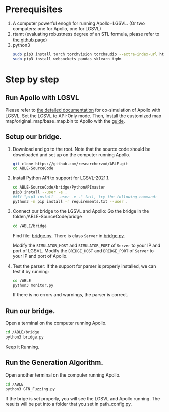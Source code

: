 # Prerequisites
1. A computer powerful enogh for running Apollo+LGSVL. 
(Or two computers: one for Apollo, one for LGSVL)
2. rtamt (evaluating robustness degree of an STL formula, please refer to [the github page](https://github.com/nickovic/rtamt))
3. python3
   ```bash
   sudo pip3 install torch torchvision torchaudio --extra-index-url https://download.pytorch.org/whl/cu113
   sudo pip3 install websockets pandas sklearn tqdm
   ```

# Step by step

## Run Apollo with LGSVL
Please refer to [the detailed documentation](https://www.svlsimulator.com/docs/system-under-test/apollo-master-instructions/) for co-simulation of Apollo with LGSVL.
Set the LGSVL to API-Only mode.
Then, Install the customized map map/original_map/base_map.bin to Apollo with the [guide](https://github.com/lgsvl/apollo-5.0/tree/simulator/modules/map/data).

## Setup our bridge.
1. Download and go to the root. Note that the source code should be downloaded and set up on the computer running Apollo.
	```bash
	git clone https://github.com/researcherzxd/ABLE.git
	cd ABLE-SourceCode
	```
2. Install Python API to support for LGSVL-2021.1.
	```bash
	cd ABLE-SourceCode/bridge/PythonAPImaster
	pip3 install --user -e .  
	##If "pip3 install --user -e ." fail, try the following command:
	python3 -m pip install -r requirements.txt --user .
	```

3. Connect our bridge to the LGSVL and Apollo:
	Go the bridge in the folder:/ABLE-SourceCode/bridge
	```bash
	cd /ABLE/bridge
	```
	Find file: [bridge.py](ABLE-SourceCode/bridge/bridge.py).
	There is class `Server` in [bridge.py](ABLE-SourceCode/bridge/bridge.py). 

	Modify the `SIMULATOR_HOST` and `SIMULATOR_PORT` of `Server` to your IP and port of LGSVL.
	Modify the `BRIDGE_HOST` and `BRIDGE_PORT` of `Server` to your IP and port of Apollo.
	
4. Test the parser:
	If the support for parser is properly installed, we can test it by running:
	```bash
	cd /ABLE
	python3 monitor.py
	```
	If there is no errors and warnings, the parser is correct.


## Run our bridge.
Open a terminal on the computer running Apollo.
```bash
cd /ABLE/bridge
python3 bridge.py
```
Keep it Running.


## Run the Generation Algorithm.
Open another terminal on the computer running Apollo.
```bash
cd /ABLE
python3 GFN_Fuzzing.py
```
If the brige is set properly, you will see the LGSVL and Apollo running. The results will be put into a folder that you set in path_config.py.


